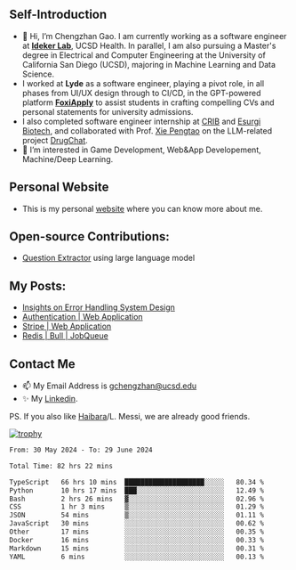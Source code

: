 ## Self-Introduction
- 👋 Hi, I’m Chengzhan Gao. I am currently working as a software engineer at **[Ideker Lab](https://idekerlab.ucsd.edu/)**, UCSD Health. In parallel, I am also pursuing a Master's degree in Electrical and Computer Engineering at the University of California San Diego (UCSD), majoring in Machine Learning and Data Science.
- I worked at **Lyde** as a software engineer, playing a pivot role, in all phases from UI/UX design through to CI/CD, in the GPT-powered platform **[FoxiApply](https://lyde.io)** to assist students in crafting compelling CVs and personal statements for university admissions.
- I also completed software engineer internship at [CRIB](https://apps.apple.com/us/app/crib-for-roommates/id6468918103?platform=iphone) and [Esurgi Biotech](https://myesurgi.com/), and collaborated with Prof. [Xie Pengtao](https://pengtaoxie.github.io/) on the LLM-related project [DrugChat](https://github.com/UCSD-AI4H/drugchat).
- 👀 I’m interested in Game Development, Web&App Developement, Machine/Deep Learning.

## Personal Website
-  This is my personal [website](https://gaochengzhan.netlify.app/) where you can know more about me.

## Open-source Contributions:
- [Question Extractor](https://github.com/nestordemeure/question_extractor) using large language model

## My Posts:
- [Insights on Error Handling System Design](https://gaochengzhan.netlify.app/post/error-handling/)
- [Authentication | Web Application](https://gaochengzhan.netlify.app/post/authentication/)
- [Stripe | Web Application](https://gaochengzhan.netlify.app/post/stripe/)
- [Redis | Bull | JobQueue](https://gaochengzhan.netlify.app/post/job-queue/)

## Contact Me
- 📫 My Email Address is gchengzhan@ucsd.edu
- ✨ My [Linkedin](https://www.linkedin.com/in/chengzhan-christoffel-gao/).

PS. If you also like [Haibara](https://www.detectiveconanworld.com/wiki/Ai_Haibara)/L. Messi, we are already good friends.

[![trophy](https://github-profile-trophy.vercel.app/?username=gaochengzhan&theme=flat&row=1&margin-w=12)](https://github.com/ryo-ma/github-profile-trophy)

<!--START_SECTION:waka-->

```txt
From: 30 May 2024 - To: 29 June 2024

Total Time: 82 hrs 22 mins

TypeScript   66 hrs 10 mins  ████████████████████░░░░░   80.34 %
Python       10 hrs 17 mins  ███░░░░░░░░░░░░░░░░░░░░░░   12.49 %
Bash         2 hrs 26 mins   ▓░░░░░░░░░░░░░░░░░░░░░░░░   02.96 %
CSS          1 hr 3 mins     ▒░░░░░░░░░░░░░░░░░░░░░░░░   01.29 %
JSON         54 mins         ▒░░░░░░░░░░░░░░░░░░░░░░░░   01.11 %
JavaScript   30 mins         ░░░░░░░░░░░░░░░░░░░░░░░░░   00.62 %
Other        17 mins         ░░░░░░░░░░░░░░░░░░░░░░░░░   00.35 %
Docker       16 mins         ░░░░░░░░░░░░░░░░░░░░░░░░░   00.33 %
Markdown     15 mins         ░░░░░░░░░░░░░░░░░░░░░░░░░   00.31 %
YAML         6 mins          ░░░░░░░░░░░░░░░░░░░░░░░░░   00.13 %
```

<!--END_SECTION:waka-->

<!---
gaochengzhan/gaochengzhan is a ✨ special ✨ repository because its `README.md` (this file) appears on your GitHub profile.
You can click the Preview link to take a look at your changes.
--->
